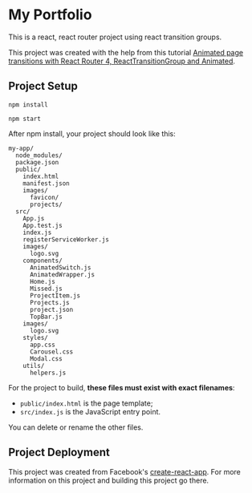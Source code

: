 # My Portfolio
This is a react, react router project using react transition groups.

This project was created with the help from this tutorial [Animated page transitions with React Router 4, ReactTransitionGroup and Animated](https://hackernoon.com/animated-page-transitions-with-react-router-4-reacttransitiongroup-and-animated-1ca17bd97a1a).

## Project Setup

```
npm install
```

```
npm start
```

After npm install, your project should look like this:

```
my-app/
  node_modules/
  package.json
  public/
    index.html
    manifest.json
    images/
      favicon/
      projects/
  src/
    App.js
    App.test.js
    index.js
    registerServiceWorker.js
    images/
      logo.svg
    components/
      AnimatedSwitch.js
      AnimatedWrapper.js
      Home.js
      Missed.js
      ProjectItem.js
      Projects.js
      project.json
      TopBar.js
    images/
      logo.svg
    styles/
      app.css
      Carousel.css
      Modal.css
    utils/
      helpers.js
```

For the project to build, **these files must exist with exact filenames**:

* `public/index.html` is the page template;
* `src/index.js` is the JavaScript entry point.

You can delete or rename the other files.

## Project Deployment

This project was created from Facebook's [create-react-app](https://github.com/facebook/create-react-app). For more information on this project and building this project go there.
